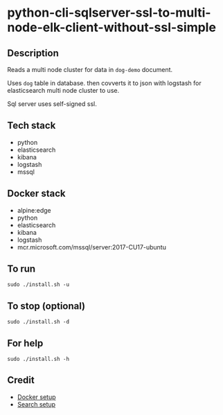 # python-cli-sqlserver-ssl-to-multi-node-elk-client-without-ssl-simple

## Description
Reads a multi node cluster for data in `dog-demo` document.

Uses `dog` table in database. then covverts it to json with logstash for elasticsearch multi node cluster to use.

Sql server uses self-signed ssl.

## Tech stack
- python
- elasticsearch
- kibana
- logstash
- mssql

## Docker stack
- alpine:edge
- python
- elasticsearch
- kibana
- logstash
- mcr.microsoft.com/mssql/server:2017-CU17-ubuntu

## To run
`sudo ./install.sh -u`

## To stop (optional)
`sudo ./install.sh -d`

## For help
`sudo ./install.sh -h`

## Credit
- [Docker setup](https://lynn-kwong.medium.com/all-you-need-to-know-about-using-elasticsearch-in-python-b9ed00e0fdf0)
- [Search setup](https://www.elastic.co/guide/en/elasticsearch/client/python-api/master/examples.html)